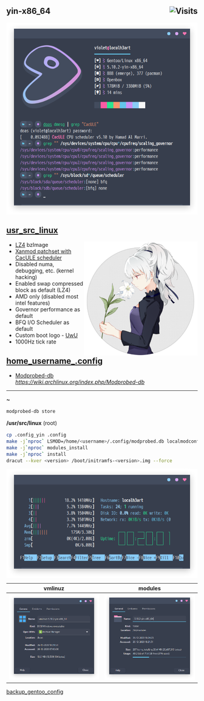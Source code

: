## yin-x86_64 <img alt="Visits" align="right" src="https://badges.pufler.dev/visits/owl4ce/violet-x86_64?style=flat-square&label=&color=success&logo=GitHub&logoColor=white&labelColor=373e4d"/>

<p align="center">
  <img alt="info" align="center" src="./info.png"/>
</p>

## [usr_src_linux](./usr_src_linux)
<img alt="logo" align="right" width="300px" src="./logo.png"/>

- [LZ4](https://github.com/lz4/lz4) bzImage
- [Xanmod patchset with CacULE scheduler](https://gitlab.com/src_prepare/src_prepare-overlay/-/tree/master/sys-kernel/xanmod-sources)
- Disabled numa, debugging, etc. (kernel hacking)
- Enabled swap compressed block as default (LZ4)
- AMD only (disabled most intel features)
- Governor performance as default
- BFQ I/O Scheduler as default
- Custom boot logo - [UwU](./usr_src_linux/drivers/video/logo/logo_linux_clut224.ppm)
- 1000Hz tick rate

## [home_username_.config](./home_username_.config)
- [Modprobed-db](https://github.com/graysky2/modprobed-db)  
*https://wiki.archlinux.org/index.php/Modprobed-db*

---

**~**
```bash
modprobed-db store
```

**/usr/src/linux** (root)
```bash
cp .config_yin .config
make -j`nproc` LSMOD=/home/<username>/.config/modprobed.db localmodconfig
make -j`nproc` modules_install
make -j`nproc` install
dracut --kver <version> /boot/initramfs-<version>.img --force
```
<p align="center">
<img alt="htop" align="center" src="./htop.png"/>
</p>
  
vmlinuz|modules
|--|--|
![](./vmlinuz.png)|![](./modules.png)
[backup_gentoo_config](https://github.com/owl4ce/hold-my-gentoo)
